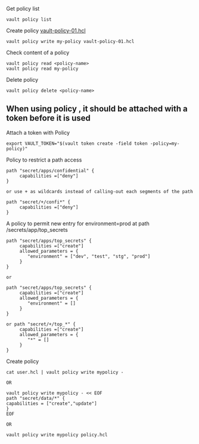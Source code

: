 
Get policy list
```
vault policy list
```

Create policy [vault-policy-01.hcl](https://github.com/e2eSolutionArchitect/scripts/blob/main/hashicorp-vault/vault-policy-01.hcl)

```
vault policy write my-policy vault-policy-01.hcl
```

Check content of a policy
```
vault policy read <policy-name>
vault policy read my-policy
```

Delete policy
```
vault policy delete <policy-name>
```
## When using policy , it should be attached with a token before it is used

Attach a token with Policy

```
export VAULT_TOKEN="$(vault token create -field token -policy=my-policy)"
```

Policy to restrict a path access
```
path "secret/apps/confidential" {
     capabilities =["deny"]
}

or use + as wildcards instead of calling-out each segments of the path

path "secret/+/confi*" {
     capabilities =["deny"]
}
```
A policy to permit new entry for environment=prod at path /secrets/app/top_secrets

```
path "secret/apps/top_secrets" {
     capabilities =["create"]
     allowed_parameters = {
        "environment" = ["dev", "test", "stg", "prod"]
     }
}

or

path "secret/apps/top_secrets" {
     capabilities =["create"]
     allowed_parameters = {
        "environment" = []
     }
}

or path "secret/+/top_*" {
     capabilities =["create"]
     allowed_parameters = {
        "*" = []
     }
}

```

Create policy
```
cat user.hcl | vault policy write mypolicy -

OR

vault policy write mypolicy - << EOF
path "secret/data/*" {
capabilities = ["create","update"]
}
EOF

OR

vault policy write mypolicy policy.hcl
```
